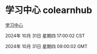 # 学习中心 colearnhub
[学习中心](http://219.139.197.74:56308/colearnhub/)

2024年 10月 31日 星期四 17:00:02 CST

2024年 10月 31日 星期四 09:00:02 GMT
